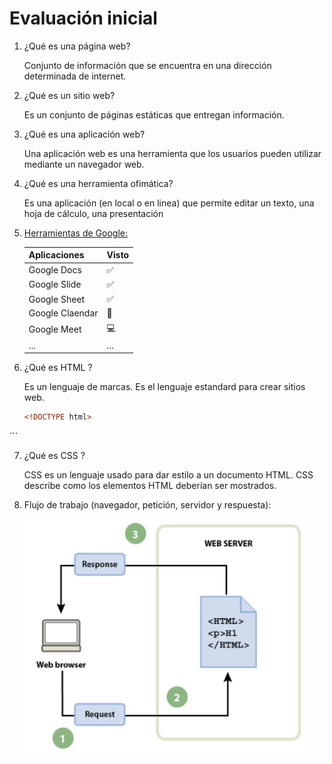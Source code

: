 # Evaluación inicial
1. ¿Qué es una página web?

   Conjunto de información que se encuentra en una dirección determinada de internet.

2. ¿Qué es un sitio web?

   Es un conjunto de páginas estáticas que entregan información.

3. ¿Qué es una aplicación web?

   Una aplicación web es una herramienta que los usuarios pueden utilizar mediante un     navegador web.

4. ¿Qué es una herramienta ofimática?

   Es una aplicación (en local o en linea) que permite editar un texto, una hoja de cálculo,    una presentación

5. [Herramientas de Google:](https://www.google.com/intl/es-419/chrome/browser-tools/)

   |Aplicaciones|Visto|
   |-----|-----|
   |Google Docs|:white_check_mark:|
   |Google Slide|:white_check_mark:|
   |Google Sheet|:white_check_mark:|
   |Google Claendar|:calendar:|
   |Google Meet|:computer:|
   |  ... | ...  |

6. ¿Qué es HTML ?

   Es un lenguaje de marcas. Es el lenguaje estandard para crear sitios web.
   
   ```html
   <!DOCTYPE html>
<html lang="en">
<head>
<meta charset="UTF-8">
<meta http-equiv="X-UA-Compatible" content="IE=edge">
<meta name="viewport" content="width=device-width, initial-scale=1.0">
<title>Document</title>
</head>
<body>
</body>
</html>
   ```

7. ¿Qué es CSS ?

   CSS es un lenguaje usado para dar estilo a un documento HTML. CSS describe como los
elementos HTML deberían ser mostrados.

8. Flujo de trabajo (navegador, petición, servidor y respuesta):
   
   ![Foto](8.png)
